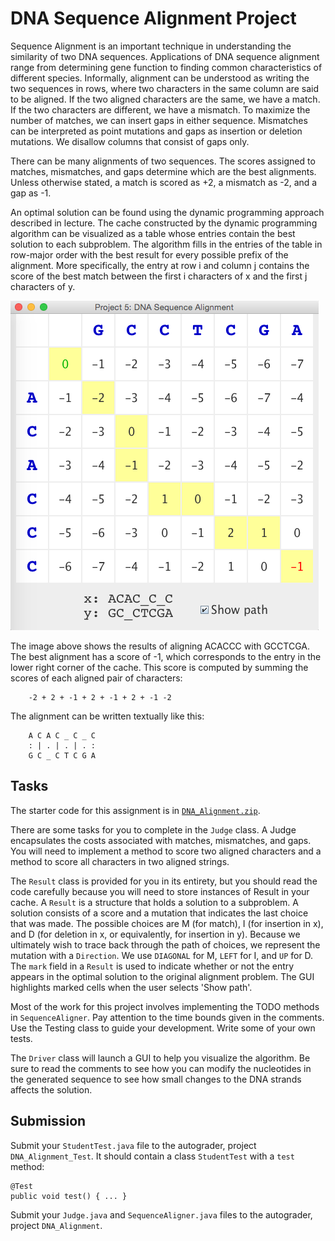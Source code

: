 # DNA Sequence Alignment Project

Sequence Alignment is an important technique in understanding the
similarity of two DNA sequences.  Applications of DNA sequence
alignment range from determining gene function to finding common
characteristics of different species. Informally, alignment can be
understood as writing the two sequences in rows, where two characters
in the same column are said to be aligned. If the two aligned
characters are the same, we have a match. If the two characters are
different, we have a mismatch.  To maximize the number of matches, we
can insert gaps in either sequence. Mismatches can be interpreted as
point mutations and gaps as insertion or deletion mutations. We
disallow columns that consist of gaps only.

There can be many alignments of two sequences. The scores assigned to
matches, mismatches, and gaps determine which are the best
alignments. Unless otherwise stated, a match is scored as +2, a
mismatch as -2, and a gap as -1.

An optimal solution can be found using the dynamic programming
approach described in lecture.  The cache constructed by the dynamic
programming algorithm can be visualized as a table whose entries
contain the best solution to each subproblem. The algorithm fills in
the entries of the table in row-major order with the best result for
every possible prefix of the alignment. More specifically, the entry
at row i and column j contains the score of the best match between the
first i characters of x and the first j characters of y.

![DNA GUI](./gui.png "DNA Alignment GUI")

The image above shows the results of aligning ACACCC with GCCTCGA.
The best alignment has a score of -1, which corresponds to the entry
in the lower right corner of the cache. This score is computed by
summing the scores of each aligned pair of characters:

        -2 + 2 + -1 + 2 + -1 + 2 + -1 -2
    
The alignment can be written textually like this:

        A C A C _ C _ C
        : | . | . | . :
        G C _ C T C G A

Tasks
-----

The starter code for this assignment is in
[`DNA_Alignment.zip`](./DNA_Alignment.zip).

There are some tasks for you to complete in the `Judge` class. A Judge
encapsulates the costs associated with matches, mismatches, and
gaps. You will need to implement a method to score two aligned
characters and a method to score all characters in two aligned
strings.

The `Result` class is provided for you in its entirety, but you should
read the code carefully because you will need to store instances of
Result in your cache. A `Result` is a structure that holds a solution to
a subproblem. A solution consists of a score and a mutation that
indicates the last choice that was made.  The possible choices are M
(for match), I (for insertion in x), and D (for deletion in x, or
equivalently, for insertion in y). Because we ultimately wish to trace
back through the path of choices, we represent the mutation with a
`Direction`. We use `DIAGONAL` for M, `LEFT` for I, and `UP` for D. The
`mark` field in a `Result` is used to indicate whether or not the entry
appears in the optimal solution to the original alignment problem. The
GUI highlights marked cells when the user selects 'Show path'.

Most of the work for this project involves implementing the TODO
methods in `SequenceAligner`. Pay attention to the time bounds given
in the comments. Use the Testing class to guide your
development. Write some of your own tests.

The `Driver` class will launch a GUI to help you visualize the
algorithm. Be sure to read the comments to see how you can modify the
nucleotides in the generated sequence to see how small changes to the
DNA strands affects the solution.

Submission
----------

Submit your `StudentTest.java` file to the autograder, project
`DNA_Alignment_Test`. It should contain a class `StudentTest` with a
`test` method:

    @Test
    public void test() { ... }

Submit your `Judge.java` and `SequenceAligner.java` files to the autograder,
project `DNA_Alignment`.
